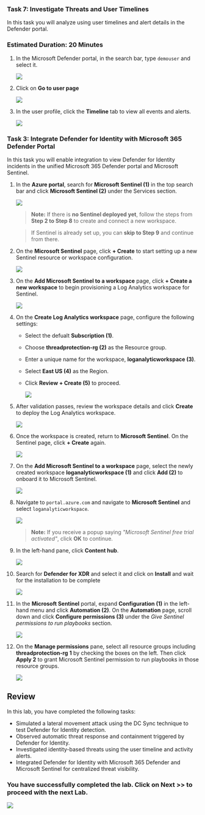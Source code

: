 ### Task 7: Investigate Threats and User Timelines 

In this task you will analyze using user timelines and alert details in the Defender portal.

### Estimated Duration: 20 Minutes

1. In the Microsoft Defender portal, in the search bar, type `demouser` and select it.

      ![](./media/E1T3S1.png)

1. Click on **Go to user page**

      ![](./media/E1T3S2.png)

1. In the user profile, click the **Timeline** tab to view all events and alerts.

      ![](./media/E1T3S3.png)

### Task 3: Integrate Defender for Identity with Microsoft 365 Defender Portal

In this task you will enable integration to view Defender for Identity incidents in the unified Microsoft 365 Defender portal and Microsoft Sentinel.

1. In the **Azure portal**, search for **Microsoft Sentinel (1)** in the top search bar and click **Microsoft Sentinel (2)** under the Services section.

      ![](./media/g4_e4_8.png)

      > **Note:** If there is **no Sentinel deployed yet**, follow the steps from **Step 2 to Step 8** to create and connect a new workspace. 

      > If Sentinel is already set up, you can **skip to Step 9** and continue from there.

1. On the **Microsoft Sentinel** page, click **+ Create** to start setting up a new Sentinel resource or workspace configuration.

      ![](./media/g4_e4_9.png)

1. On the **Add Microsoft Sentinel to a workspace** page, click **+ Create a new workspace** to begin provisioning a Log Analytics workspace for Sentinel.

      ![](./media/g4_e4_10.png)

1. On the **Create Log Analytics workspace** page, configure the following settings:

   - Select the defualt **Subscription (1)**.
   - Choose **threadprotection-rg (2)** as the Resource group.
   - Enter a unique name for the workspace, **loganalyticworkspace (3)**.
   - Select **East US (4)** as the Region.
   - Click **Review + Create (5)** to proceed.

      ![](./media/zg_ex4_1_2.png)

1. After validation passes, review the workspace details and click **Create** to deploy the Log Analytics workspace.

      ![](./media/zg_ex4_1_3.png)

1. Once the workspace is created, return to **Microsoft Sentinel**. On the Sentinel page, click **+ Create** again.

      ![](./media/g4_e4_9.png)

1. On the **Add Microsoft Sentinel to a workspace** page, select the newly created workspace **loganalyticworkspace (1)** and click **Add (2)** to onboard it to Microsoft Sentinel.

      ![](./media/zg_ex4_1_4.png)

1. Navigate to `portal.azure.com` and navigate to **Microsoft Sentinel** and select `loganalyticworkspace`.

      ![](./media/E1T4S1.png)

      > **Note:** If you receive a popup saying *"Microsoft Sentinel free trial activated"*, click **OK** to continue.

1. In the left-hand pane, click **Content hub**. 

      ![](./media/Lab02-task1-contenthub1.png)

1. Search for **Defender for XDR** and select it and click on **Install** and wait for the installation to be complete

      ![](./media/E1T4S3.png)

1. In the **Microsoft Sentinel** portal, expand **Configuration (1)** in the left-hand menu and click **Automation (2)**. On the **Automation** page, scroll down and click **Configure permissions (3)** under the *Give Sentinel permissions to run playbooks* section.

      ![](./media/zg_ex4_1_1.png)

1. On the **Manage permissions** pane, select all resource groups including **threadprotection-rg** **1** by checking the boxes on the left. Then click **Apply 2** to grant Microsoft Sentinel permission to run playbooks in those resource groups.

      ![](./media/zg_ex4_1_5.png)

## Review

In this lab, you have completed the following tasks:

- Simulated a lateral movement attack using the DC Sync technique to test Defender for Identity detection.  
- Observed automatic threat response and containment triggered by Defender for Identity.  
- Investigated identity-based threats using the user timeline and activity alerts.  
- Integrated Defender for Identity with Microsoft 365 Defender and Microsoft Sentinel for centralized threat visibility.

### You have successfully completed the lab. Click on **Next >>** to proceed with the next Lab.

![](./media/rd_gs_1_9.png)
